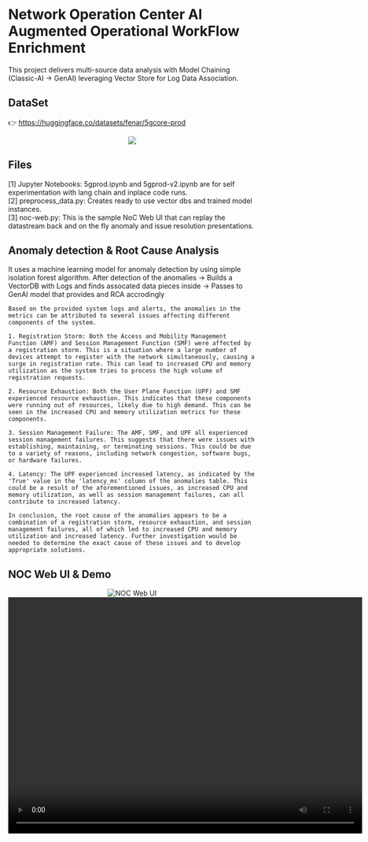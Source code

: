 
# Network Operation Center AI Augmented Operational WorkFlow Enrichment 
This project delivers multi-source data analysis with Model Chaining (Classic-AI -> GenAI) leveraging Vector Store for Log Data Association. 

## DataSet
👉 https://huggingface.co/datasets/fenar/5gcore-prod
<div align="center">
    <img src="https://raw.githubusercontent.com/tme-osx/TME-AIX/refs/heads/main/5gprod/data/data.png"/>
</div>

## Files
[1] Jupyter Notebooks: 5gprod.ipynb and 5gprod-v2.ipynb are for self experimentation with lang chain and inplace code runs. <br>
[2] preprocess_data.py: Creates ready to use vector dbs and trained model instances. <br>
[3] noc-web.py: This is the sample NoC Web UI that can replay the datastream back and on the fly anomaly and issue resolution presentations. <br>

## Anomaly detection & Root Cause Analysis
It uses a machine learning model for anomaly detection by using simple isolation forest algorithm. After detection of the anomalies -> Builds a VectorDB with Logs and finds assocated data pieces inside -> Passes to GenAI model that provides and RCA accrodingly<br>

```
Based on the provided system logs and alerts, the anomalies in the metrics can be attributed to several issues affecting different components of the system. 

1. Registration Storm: Both the Access and Mobility Management Function (AMF) and Session Management Function (SMF) were affected by a registration storm. This is a situation where a large number of devices attempt to register with the network simultaneously, causing a surge in registration rate. This can lead to increased CPU and memory utilization as the system tries to process the high volume of registration requests. 

2. Resource Exhaustion: Both the User Plane Function (UPF) and SMF experienced resource exhaustion. This indicates that these components were running out of resources, likely due to high demand. This can be seen in the increased CPU and memory utilization metrics for these components. 

3. Session Management Failure: The AMF, SMF, and UPF all experienced session management failures. This suggests that there were issues with establishing, maintaining, or terminating sessions. This could be due to a variety of reasons, including network congestion, software bugs, or hardware failures. 

4. Latency: The UPF experienced increased latency, as indicated by the 'True' value in the 'latency_ms' column of the anomalies table. This could be a result of the aforementioned issues, as increased CPU and memory utilization, as well as session management failures, can all contribute to increased latency. 

In conclusion, the root cause of the anomalies appears to be a combination of a registration storm, resource exhaustion, and session management failures, all of which led to increased CPU and memory utilization and increased latency. Further investigation would be needed to determine the exact cause of these issues and to develop appropriate solutions.
```

## NOC Web UI & Demo
<div align="center">
  <img src="https://raw.githubusercontent.com/tme-osx/TME-AIX/refs/heads/main/5gprod/data2/webui.png" alt="NOC Web UI">

  <video width="720" height="480" controls>
    <source src="https://github.com/tme-osx/TME-AIX/raw/refs/heads/main/5gprod/data2/5gprod-3.mp4" type="video/mp4">
    Your browser does not support the video tag.
  </video>
</div>


